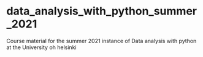 # data_analysis_with_python_summer_2021
Course material for the summer 2021 instance of Data analysis with python at the University oh helsinki 
